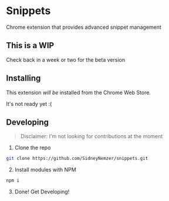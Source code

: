 # Snippets

Chrome extension that provides advanced snippet management

## This is a WIP

Check back in a week or two for the beta version

## Installing

This extension *will be* installed from the Chrome Web Store.

It's not ready yet :(

## Developing

> Disclaimer: I'm not looking for contributions at the moment

1. Clone the repo

```bash
git clone https://github.com/SidneyNemzer/snippets.git
```

2. Install modules with NPM

```bash
npm i
```

3. Done! Get Developing!
